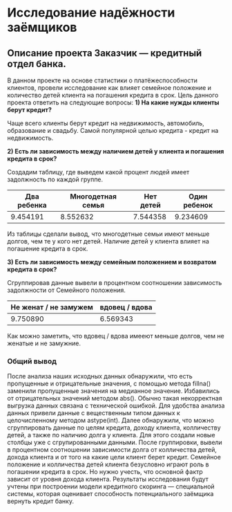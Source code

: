 # Исследование надёжности заёмщиков
Описание проекта Заказчик — кредитный отдел банка. 
-------------------------------------------------
В данном проекте на основе статистики о платёжеспособности клиентов, провели исследование как влияет семейное положение и количество детей клиента на погашения кредита в срок.
Цель данного проекта ответить на следующие вопросы:
**1) На какие нужды клиенты берут кредит?**  

Чаще всего клиенты берут кредит на недвижимость, автомобиль, образование и свадьбу. Самой популярной целью кредита - кредит на недвижимость.  

**2) Есть ли зависимость между наличием детей у клиента и погашения кредита в срок?**

Создадим таблицу, где выведем какой процент людей имеет задолжность по каждой группе.  

Два ребенка | Многодетная семья  | Нет детей | Один ребенок 
--- | --- | --- | --- 
   9.454191 |      8.552632      | 7.544358  |   9.234609  

Из таблицы сделали вывод, что многодетные семьи имеют меньше долгов, чем те у кого нет детей. Наличие детей у клиента влияет на погашение кредита в срок.  

**3) Есть ли зависимость между семейным положением и возвратом кредита в срок?**  

Сгруппировав данные вывели в процентном соотношении зависимость задолжности от Семейного положения.

Не женат / не замужем | вдовец / вдова  
--- | --- 
   9.750890 |      6.569343  

Как можно заметить, что вдовец / вдова имееют меньше долгов, чем не женатые и не замужние.   

### Общий вывод
После анализа наших исходных данных обнаружили, что есть пропущенные и отрицательные значения, с помощью метода fillna() заменили пропущенные значения на медианное значение.
Избавились от отрицательных значений методом abs(). Обычно такая некорректная выгрузка данных связана с технической ошибкой. Для удобства анализа данных привели данные с вещественным типом данных к целочисленному методом astype(int). Далее обнаружили, что можно сгруппировать данные по целям кредита, доходу клиента, колличеству детей, а также по наличию долга у клиента.
Для этого создали новые столбцы уже с сгрупированными данными. После группировки, вывели в процентном соотношении зависимости долга от колличества детей, дохода клиента и от того на какие цели клиент берет кредит. Семейное положение и колличества детей клиента безусловно играют роль в погашении кредита в срок. Но нужно учесть, что основной фактр зависит от уровня дохода клиента.
Результаты исследования будут учтены при построении модели кредитного скоринга — специальной системы, которая оценивает способность потенциального заёмщика вернуть кредит банку.


